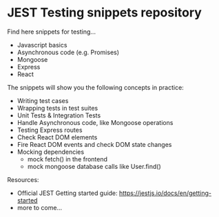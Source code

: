 # JEST Testing snippets repository

Find here snippets for testing...

- Javascript basics
- Asynchronous code (e.g. Promises)
- Mongoose
- Express
- React


The snippets will show you the following concepts in practice:

- Writing test cases
- Wrapping tests in test suites
- Unit Tests & Integration Tests
- Handle Asynchronous code, like Mongoose operations
- Testing Express routes
- Check React DOM elements
- Fire React DOM events and check DOM state changes
- Mocking dependencies 
	- mock fetch() in the frontend
	- mock mongoose database calls like User.find()


Resources:

- Official JEST Getting started guide: https://jestjs.io/docs/en/getting-started
- more to come...
